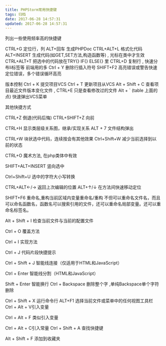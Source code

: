 ```yaml
---
title: PHPStorm常用快捷键
tags: 归档
date: 2017-06-28 14:57:31
updated: 2017-06-28 14:57:31
---
```


列出一些使用频率高的快捷键

<!-- more -->


CTRL+G 定位行，列
ALT+回车 生成PHPDoc
CTRL+ALT+L 格式化代码 
ALT+INSERT 生成代码(如GET,SET方法,构造函数等) , 光标在类中才生效
CTRL+ALT+T 把选中的代码放在TRY{} IF{} ELSE{} 里
CTRL+D 复制行 , 快速分布li标签等 前端用的多
Ctrl + Y 删除行插入符号
SHIFT+F2 高亮错误或警告快速定位错误，多个错误循环高亮

版本控制
Ctrl + K 提交项目VCS
Ctrl + T 更新项目从VCS
Alt + Shift + C 查看项目最近文件版本变化文件 , CTRL+E 只是查看修改过的文件
Alt + ` (table 上面的点) 快速弹出VCS菜单


其他快捷方式

CTRL+Z 倒退(代码后悔)
CTRL+SHIFT+Z 向前

CTRL+H 显示类层级关系图，继承/实现关系
ALT + 7 文件结构弹出  

CTRL+W 块状选中代码，连续按会有其他效果 Ctrl+Shift+W 减少当前选择到以前的状态

CTRL+O 魔术方法, 在php类体中有效

SHIFT+ALT+INSERT 竖向选中

Ctrl+Shift+U 选中的字符大小写转换

CTRL+ALT←/→ 返回上次编辑的位置
ALT+↑/↓ 在方法间快速移动定位

SHIFT+F6 重命名,重构当前区域内变量重命名/重构
不但可以重命名文件名，而且可以命名函数名，函数名可以搜索引用的文件，还可以重命名局部变量。还可以重命名标签名。

Alt + Shift + I 检查当前文件与当前的配置文件

Ctrl + O 覆盖方法

Ctrl + I 实现方法

Ctrl + J 代码片段快捷提示

Ctrl + Shift + J 智能线连接（仅适用于HTML和JavaScript）

Ctrl + Enter 智能线分割（HTML和JavaScript）

Shift + Enter 智能换行
Ctrl + Backspace 删除整个字 ,单纯Backspace单个字符删除

Ctrl + Shift + X 运行命令行
ALT+F1 选择当前文件或菜单中的任何视图工具栏
Ctrl + Alt + V引入变量

Ctrl + Alt + F 类似引入变量

Ctrl + Alt + C引入常量
Ctrl + Shift + A 查找快捷键

Alt + Shift + F 添加到收藏夹

